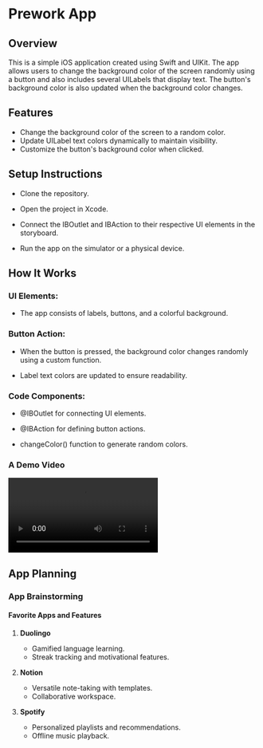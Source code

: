 # Prework App

## Overview
This is a simple iOS application created using Swift and UIKit. The app allows users to change the background color of the screen randomly using a button and also includes several UILabels that display text. The button's background color is also updated when the background color changes.

## Features
- Change the background color of the screen to a random color.
- Update UILabel text colors dynamically to maintain visibility.
- Customize the button's background color when clicked.

## Setup Instructions

- Clone the repository.

- Open the project in Xcode.

- Connect the IBOutlet and IBAction to their respective UI elements in the storyboard.

- Run the app on the simulator or a physical device.

## How It Works

### UI Elements:

- The app consists of labels, buttons, and a colorful background.

### Button Action:

- When the button is pressed, the background color changes randomly using a custom function.

- Label text colors are updated to ensure readability.

### Code Components:

- @IBOutlet for connecting UI elements.

- @IBAction for defining button actions.

- changeColor() function to generate random colors.

### A Demo Video
![Video Description](/video.mp4)

## App Planning

### App Brainstorming

#### Favorite Apps and Features

1. **Duolingo**
   - Gamified language learning.
   - Streak tracking and motivational features.

2. **Notion**
   - Versatile note-taking with templates.
   - Collaborative workspace.

3. **Spotify**
   - Personalized playlists and recommendations.
   - Offline music playback.



